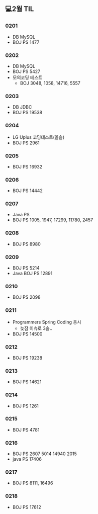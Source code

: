 ## 💻2월 TIL

### 0201
* DB MySQL
* BOJ PS 1477 

### 0202
* DB MySQL
* BOJ PS 5427
* 모의코딩 테스트
    * BOJ 3048, 1058, 14716, 5557

### 0203
* DB JDBC
* BOJ PS 19538

### 0204
* LG Uplus 코딩테스트(올솔)
* BOJ PS 2961

### 0205
* BOJ PS 16932

### 0206
* BOJ PS 14442

### 0207
* Java PS
* BOJ PS 1005, 1947, 17299, 11780, 2457

### 0208
* BOJ PS 8980

### 0209
* BOJ PS 5214
* Java BOJ PS 12891

### 0210
* BOJ PS 2098

### 0211
* Programmers Spring Coding 응시
    * 늦잠 이슈로 3솔..
* BOJ PS 14500

### 0212
* BOJ PS 19238

### 0213
* BOJ PS 14621

### 0214
* BOJ PS 1261

### 0215
* BOJ PS 4781

### 0216
* BOJ PS 2607 5014 14940 2015
* java PS 17406

### 0217
* BOJ PS 8111, 16496

### 0218
* BOJ PS 17612